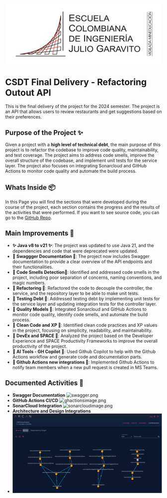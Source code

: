 ![eci.jpeg](img%2Feci.jpeg)

# CSDT Final Delivery - Refactoring Outout API

This is the final delivery of the project for the 2024 semester. The project is an API that allows users to review restaurants and get suggestions based on their preferences.

## Purpose of the Project ✨

Given a project with a **high level of technical debt**, the main purpose of this project is to refactor the codebase to improve code quality, maintainability, and test coverage. The project aims to address code smells, improve the overall structure of the codebase, and implement unit tests for the service layer. The project also focuses on integrating Sonarcloud and GitHub Actions to monitor code quality and automate the build process.

## Whats Inside 📦

In this Page you will find the sections that were developed during the course of the project, each section contains the progress and the results of the activities that were performed.
If you want to see source code, you can go to the [GitHub Repo](https://github.com/CSDT-ECI/Andres-Marcelo-Outout-Api).

## Main Improvements 🚀

- **✨ Java v8 to v21 ✨**: The project was updated to use Java 21, and the dependencies and code that were deprecated were updated.
- **🎉 Swaggger Documentation 🎉**: The project now includes Swagger documentation to provide a clear overview of the API endpoints and their functionalities.
- **📝 Code Smells Detection📝**: Identified and addressed code smells in the project, including poor separation of concerns, naming conventions, and magic numbers.
- **🔧 Refactoring 🧰**: Refactored the code to decouple the controller, the service, and the repository layer to be able to make unit tests.
- **🧪 Testing Debt 🧪**: Addressed testing debt by implementing unit tests for the service layer and updating integration tests for the controller layer.
- **🚀 Quality Models 🚀**: Integrated Sonarcloud and GitHub Actions to monitor code quality, identify code smells, and automate the build process.
- **🧽 Clean Code and XP 🧽**: Identified clean code practices and XP values in the project, focusing on simplicity, readability, and maintainability.
- **🔧 DevEx and SPACE 🔧**: Analyzed the project based on the Developer Experience and SPACE Productivity Frameworks to improve the overall productivity of the project.
- **🤖 AI Tools - GH Copilot 🤖**: Used Github Copilot to help with the Github Actions workflow and generate code and documentation parts.
- **🤖 Github Actions new integrations 🤖**: Implemented Github Actions to notify team members when a new pull request is created in MS Teams.


## Documented Activities 📝

- **Swagger Documentation**
  ![swagger.png](img%2Fswagger.png)
- **GitHub Actions CI/CD**
  ![ghactionsimage.png](img%2Fghactionsimage.png)
- **SonarCloud Integration**
  ![sonarcloudimage.png](img%2Fsonarcloudimage.png)
- **Architecture and Design Integrations**
- ![arquitecturaMejorado.png](img%2FarquitecturaMejorado.png)
